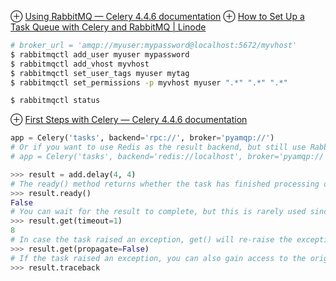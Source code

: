 ⊕ [Using RabbitMQ — Celery 4.4.6 documentation](https://docs.celeryproject.org/en/stable/getting-started/brokers/rabbitmq.html#setting-up-rabbitmq)
⊕ [How to Set Up a Task Queue with Celery and RabbitMQ | Linode](https://www.linode.com/docs/development/python/task-queue-celery-rabbitmq/)

```bash
# broker_url = 'amqp://myuser:mypassword@localhost:5672/myvhost'
$ rabbitmqctl add_user myuser mypassword
$ rabbitmqctl add_vhost myvhost
$ rabbitmqctl set_user_tags myuser mytag
$ rabbitmqctl set_permissions -p myvhost myuser ".*" ".*" ".*"

$ rabbitmqctl status
```

⊕ [First Steps with Celery — Celery 4.4.6 documentation](https://docs.celeryproject.org/en/stable/getting-started/first-steps-with-celery.html)

```python
app = Celery('tasks', backend='rpc://', broker='pyamqp://')
# Or if you want to use Redis as the result backend, but still use RabbitMQ as the message broker (a popular combination):
# app = Celery('tasks', backend='redis://localhost', broker='pyamqp://')

>>> result = add.delay(4, 4)
# The ready() method returns whether the task has finished processing or not:
>>> result.ready()
False
# You can wait for the result to complete, but this is rarely used since it turns the asynchronous call into a synchronous one:
>>> result.get(timeout=1)
8
# In case the task raised an exception, get() will re-raise the exception, but you can override this by specifying the propagate argument:
>>> result.get(propagate=False)
# If the task raised an exception, you can also gain access to the original traceback:
>>> result.traceback
```



